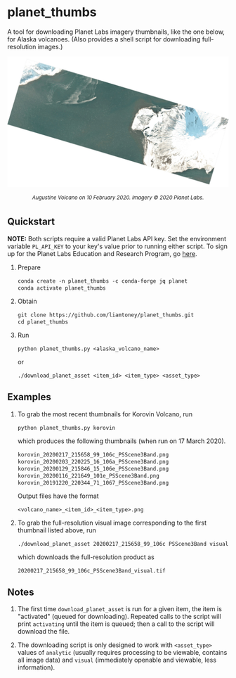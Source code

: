 # planet_thumbs

A tool for downloading Planet Labs imagery thumbnails, like the one below, for
Alaska volcanoes. (Also provides a shell script for downloading full-resolution
images.)

![](example_thumbnail.jpg)

<p align="center">
  <sup><i>Augustine Volcano on 10 February 2020. Imagery © 2020 Planet Labs.</i></sup>
</p>

## Quickstart

**NOTE:** Both scripts require a valid Planet Labs API key. Set the environment
variable `PL_API_KEY` to your key's value prior to running either script. To
sign up for the Planet Labs Education and Research Program, go
[here](https://www.planet.com/markets/education-and-research/).

1. Prepare
   ```
   conda create -n planet_thumbs -c conda-forge jq planet
   conda activate planet_thumbs
   ```

2. Obtain
   ```
   git clone https://github.com/liamtoney/planet_thumbs.git
   cd planet_thumbs
   ```

3. Run
   ```
   python planet_thumbs.py <alaska_volcano_name>
   ```
   or
   ```
   ./download_planet_asset <item_id> <item_type> <asset_type>
   ```

## Examples

1. To grab the most recent thumbnails for Korovin Volcano, run
   ```
   python planet_thumbs.py korovin
   ```
   which produces the following thumbnails (when run on 17 March 2020).
   ```
   korovin_20200217_215658_99_106c_PSScene3Band.png
   korovin_20200203_220225_16_106a_PSScene3Band.png
   korovin_20200129_215846_15_106e_PSScene3Band.png
   korovin_20200116_221649_101e_PSScene3Band.png
   korovin_20191220_220344_71_1067_PSScene3Band.png
   ```
   Output files have the format
   ```
   <volcano_name>_<item_id>_<item_type>.png
   ```

2. To grab the full-resolution visual image corresponding to the first thumbnail
   listed above, run
   ```
   ./download_planet_asset 20200217_215658_99_106c PSScene3Band visual
   ```
   which downloads the full-resolution product as
   ```
   20200217_215658_99_106c_PSScene3Band_visual.tif
   ```

## Notes

1. The first time `download_planet_asset` is run for a given item, the item
   is "activated" (queued for downloading). Repeated calls to the script will
   print `activating` until the item is queued; then a call to the script will
   download the file.

2. The downloading script is only designed to work with `<asset_type>` values
   of `analytic` (usually requires processing to be viewable, contains all image
   data) and `visual` (immediately openable and viewable, less information).
